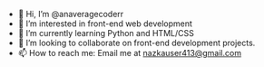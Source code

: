 - 👋 Hi, I’m @anaveragecoderr
- 👀 I’m interested in front-end web development
- 🌱 I’m currently learning Python and HTML/CSS
- 💞️ I’m looking to collaborate on front-end development projects.
- 📫 How to reach me: Email me at nazkauser413@gmail.com

<!---
anaveragecoderr/anaveragecoderr is a ✨ special ✨ repository because its `README.md` (this file) appears on your GitHub profile.
You can click the Preview link to take a look at your changes.
--->
